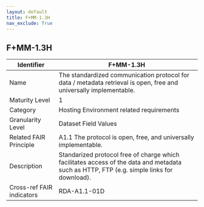 ```yaml
---
layout: default
title: F+MM-1.3H
nav_exclude: True
---
```


## F+MM-1.3H

| Identifier | F+MM-1.3H |
| ---------- | ----------|
| Name | The standardized communication protocol for data / metadata retrieval is open, free and universally implementable. |
| Maturity Level | 1 |
| Category | Hosting Environment related requirements |
| Granularity Level | Dataset Field Values |
| Related FAIR Principle | A1.1 The protocol is open, free, and universally implementable. |
| Description | Standarized protocol free of charge which facilitates access of the data and metadata such as HTTP, FTP (e.g. simple links for download). |
| Cross-ref FAIR indicators | RDA-A1.1-01D |
